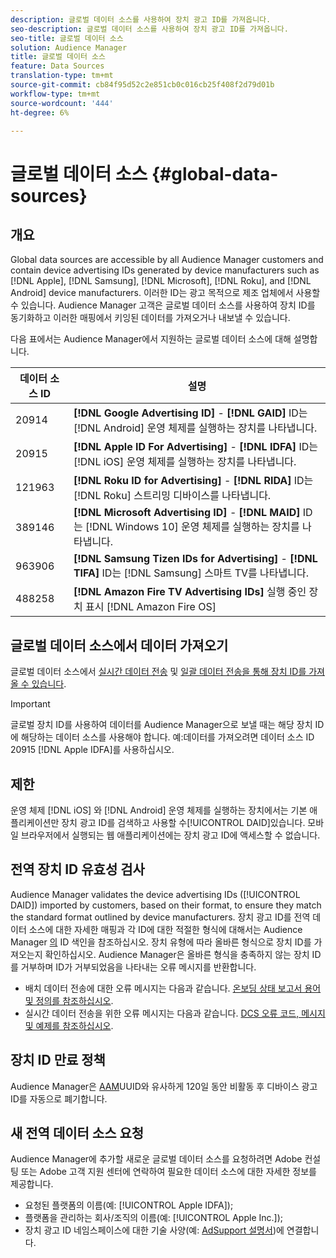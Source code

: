 ```yaml
---
description: 글로벌 데이터 소스를 사용하여 장치 광고 ID를 가져옵니다.
seo-description: 글로벌 데이터 소스를 사용하여 장치 광고 ID를 가져옵니다.
seo-title: 글로벌 데이터 소스
solution: Audience Manager
title: 글로벌 데이터 소스
feature: Data Sources
translation-type: tm+mt
source-git-commit: cb84f95d52c2e851cb0c016cb25f408f2d79d01b
workflow-type: tm+mt
source-wordcount: '444'
ht-degree: 6%

---
```



# 글로벌 데이터 소스 {#global-data-sources}

## 개요

Global data sources are accessible by all Audience Manager customers and contain device advertising IDs generated by device manufacturers such as [!DNL Apple], [!DNL Samsung], [!DNL Microsoft], [!DNL Roku], and [!DNL Android] device manufacturers. 이러한 ID는 광고 목적으로 제조 업체에서 사용할 수 있습니다. Audience Manager 고객은 글로벌 데이터 소스를 사용하여 장치 ID를 동기화하고 이러한 매핑에서 키잉된 데이터를 가져오거나 내보낼 수 있습니다.

다음 표에서는 Audience Manager에서 지원하는 글로벌 데이터 소스에 대해 설명합니다.

| 데이터 소스 ID | 설명 |
|---|---|
| 20914 | **[!DNL Google Advertising ID]** - **[!DNL GAID]** ID는 [!DNL Android] 운영 체제를 실행하는 장치를 나타냅니다. |
| 20915 | **[!DNL Apple ID For Advertising]** - **[!DNL IDFA]** ID는 [!DNL iOS] 운영 체제를 실행하는 장치를 나타냅니다. |
| 121963 | **[!DNL Roku ID for Advertising]** - **[!DNL RIDA]** ID는 [!DNL Roku] 스트리밍 디바이스를 나타냅니다. |
| 389146 | **[!DNL Microsoft Advertising ID]** - **[!DNL MAID]** ID는 [!DNL Windows 10] 운영 체제를 실행하는 장치를 나타냅니다. |
| 963906 | **[!DNL Samsung Tizen IDs for Advertising]** - **[!DNL TIFA]** ID는 [!DNL Samsung] 스마트 TV를 나타냅니다. |
| 488258 | **[!DNL Amazon Fire TV Advertising IDs]** 실행 중인 장치 표시 [!DNL Amazon Fire OS] |

## 글로벌 데이터 소스에서 데이터 가져오기

글로벌 데이터 소스에서 [실시간 데이터 전송](../integration/sending-audience-data/real-time-data-integration/real-time-data-transfer.md) 및 [일괄 데이터 전송을 통해 장치 ID를 가져올 수 있습니다](../integration/sending-audience-data/batch-data-transfer-explained/batch-data-transfer-explained.md).

>[!IMPORTANT]
>
>글로벌 장치 ID를 사용하여 데이터를 Audience Manager으로 보낼 때는 해당 장치 ID에 해당하는 데이터 소스를 사용해야 합니다. 예:데이터를 가져오려면 데이터 소스 ID 20915 [!DNL Apple IDFA]를 사용하십시오.

## 제한

운영 체제 [!DNL iOS] 와 [!DNL Android] 운영 체제를 실행하는 장치에서는 기본 애플리케이션만 장치 광고 ID를 검색하고 사용할 수[!UICONTROL DAID]있습니다. 모바일 브라우저에서 실행되는 웹 애플리케이션에는 장치 광고 ID에 액세스할 수 없습니다.

## 전역 장치 ID 유효성 검사

Audience Manager validates the device advertising IDs ([!UICONTROL DAID]) imported by customers, based on their format, to ensure they match the standard format outlined by device manufacturers. 장치 광고 ID를 전역 데이터 소스에 대한 자세한 매핑과 각 ID에 대한 적절한 형식에 대해서는 Audience Manager [의](../reference/ids-in-aam.md) ID 색인을 참조하십시오. 장치 유형에 따라 올바른 형식으로 장치 ID를 가져오는지 확인하십시오. Audience Manager은 올바른 형식을 충족하지 않는 장치 ID를 거부하며 ID가 거부되었음을 나타내는 오류 메시지를 반환합니다.

* 배치 데이터 전송에 대한 오류 메시지는 다음과 같습니다. [온보딩 상태 보고서 용어 및 정의를 참조하십시오](../reporting/onboarding-status-report.md#report-terms-conditions).
* 실시간 데이터 전송을 위한 오류 메시지는 다음과 같습니다. [DCS 오류 코드, 메시지 및 예제를 참조하십시오](../api/dcs-intro/dcs-api-reference/dcs-error-codes.md).

## 장치 ID 만료 정책

Audience Manager은 [AAM](../faq/faq-privacy.md)UUID와 유사하게 120일 동안 비활동 후 디바이스 광고 ID를 자동으로 폐기합니다.

## 새 전역 데이터 소스 요청

Audience Manager에 추가할 새로운 글로벌 데이터 소스를 요청하려면 Adobe 컨설팅 또는 Adobe 고객 지원 센터에 연락하여 필요한 데이터 소스에 대한 자세한 정보를 제공합니다.

* 요청된 플랫폼의 이름(예: [!UICONTROL Apple IDFA]);
* 플랫폼을 관리하는 회사/조직의 이름(예: [!UICONTROL Apple Inc.]);
* 장치 광고 ID 네임스페이스에 대한 기술 사양(예: [AdSupport 설명서](https://developer.apple.com/documentation/adsupport))에 연결합니다.